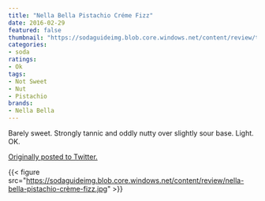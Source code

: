```yaml
---
title: "Nella Bella Pistachio Créme Fizz"
date: 2016-02-29
featured: false
thumbnail: "https://sodaguideimg.blob.core.windows.net/content/review/thumbs/nella-bella-pistachio-crème-fizz.jpg"
categories:
- soda
ratings:
- Ok
tags:
- Not Sweet
- Nut
- Pistachio
brands:
- Nella Bella
---
```


Barely sweet. Strongly tannic and oddly nutty over slightly sour base. Light. OK.

[Originally posted to Twitter.](https://twitter.com/Cavorter/status/704380538488881152)

{{< figure src="https://sodaguideimg.blob.core.windows.net/content/review/nella-bella-pistachio-crème-fizz.jpg" >}}
